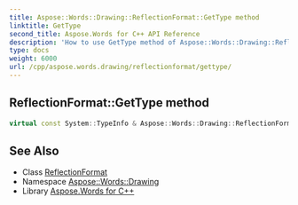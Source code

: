 ```yaml
---
title: Aspose::Words::Drawing::ReflectionFormat::GetType method
linktitle: GetType
second_title: Aspose.Words for C++ API Reference
description: 'How to use GetType method of Aspose::Words::Drawing::ReflectionFormat class in C++.'
type: docs
weight: 6000
url: /cpp/aspose.words.drawing/reflectionformat/gettype/
---
```

## ReflectionFormat::GetType method




```cpp
virtual const System::TypeInfo & Aspose::Words::Drawing::ReflectionFormat::GetType() const override
```

## See Also

* Class [ReflectionFormat](../)
* Namespace [Aspose::Words::Drawing](../../)
* Library [Aspose.Words for C++](../../../)
